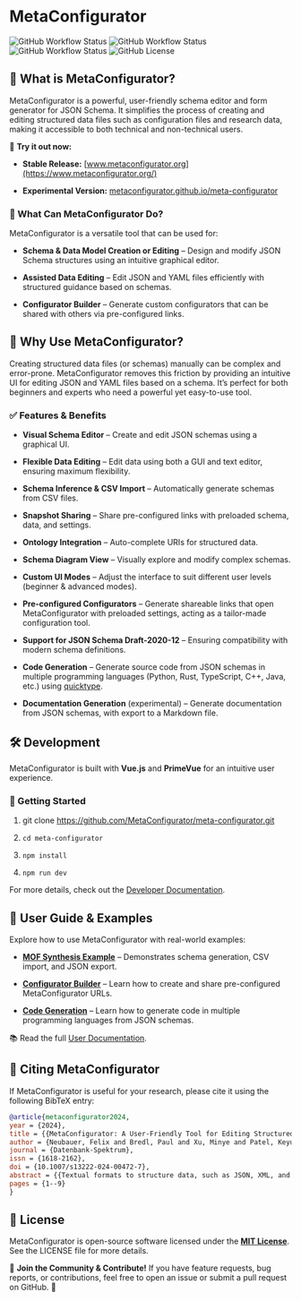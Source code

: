 MetaConfigurator
================

![GitHub Workflow Status](https://img.shields.io/github/actions/workflow/status/MetaConfigurator/meta-configurator/e2e.yml?label=End%20to%20End%20Tests)
![GitHub Workflow Status](https://img.shields.io/github/actions/workflow/status/MetaConfigurator/meta-configurator/npm-test.yml?label=Unit%20Tests)
![GitHub Workflow Status](https://img.shields.io/github/actions/workflow/status/MetaConfigurator/meta-configurator/github-pages.yml?label=Github%20Pages%20Build)
![GitHub License](https://img.shields.io/github/license/MetaConfigurator/meta-configurator)


🚀 What is MetaConfigurator?
----------------------------

MetaConfigurator is a powerful, user-friendly schema editor and form generator for JSON Schema. It simplifies the process of creating and editing structured data files such as configuration files and research data, making it accessible to both technical and non-technical users.

🔗 **Try it out now:**

*   **Stable Release:** [www.metaconfigurator.org](https://www.metaconfigurator.org/)

*   **Experimental Version:** [metaconfigurator.github.io/meta-configurator](https://metaconfigurator.github.io/meta-configurator/)


### 🎯 What Can MetaConfigurator Do?

MetaConfigurator is a versatile tool that can be used for:

*   **Schema & Data Model Creation or Editing** – Design and modify JSON Schema structures using an intuitive graphical editor.

*   **Assisted Data Editing** – Edit JSON and YAML files efficiently with structured guidance based on schemas.

*   **Configurator Builder** – Generate custom configurators that can be shared with others via pre-configured links.


🌟 Why Use MetaConfigurator?
----------------------------

Creating structured data files (or schemas) manually can be complex and error-prone. MetaConfigurator removes this friction by providing an intuitive UI for editing JSON and YAML files based on a schema. It’s perfect for both beginners and experts who need a powerful yet easy-to-use tool.

### ✅ Features & Benefits

*   **Visual Schema Editor** – Create and edit JSON schemas using a graphical UI.

*   **Flexible Data Editing** – Edit data using both a GUI and text editor, ensuring maximum flexibility.

*   **Schema Inference & CSV Import** – Automatically generate schemas from CSV files.

*   **Snapshot Sharing** – Share pre-configured links with preloaded schema, data, and settings.

*   **Ontology Integration** – Auto-complete URIs for structured data.

*   **Schema Diagram View** – Visually explore and modify complex schemas.

*   **Custom UI Modes** – Adjust the interface to suit different user levels (beginner & advanced modes).

*   **Pre-configured Configurators** – Generate shareable links that open MetaConfigurator with preloaded settings, acting as a tailor-made configuration tool.

*   **Support for JSON Schema Draft-2020-12** – Ensuring compatibility with modern schema definitions.

*   **Code Generation** – Generate source code from JSON schemas in multiple programming languages (Python, Rust, TypeScript, C++, Java, etc.) using [quicktype](https://github.com/glideapps/quicktype/).

*   **Documentation Generation** (experimental) – Generate documentation from JSON schemas, with export to a Markdown file.

🛠️ Development
---------------

MetaConfigurator is built with **Vue.js** and **PrimeVue** for an intuitive user experience.

### 🔧 Getting Started

1.  git clone https://github.com/MetaConfigurator/meta-configurator.git

2.  `cd meta-configurator`

3.  `npm install`

4.  `npm run dev`


For more details, check out the [Developer Documentation](./documentation_developer).

📖 User Guide & Examples
------------------------

Explore how to use MetaConfigurator with real-world examples:

*   **[MOF Synthesis Example](./documentation_user/examples/mof_synthesis)** – Demonstrates schema generation, CSV import, and JSON export.

*   **[Configurator Builder](./documentation_user/examples/configurator_building)** – Learn how to create and share pre-configured MetaConfigurator URLs.

*   **[Code Generation](./documentation_user/examples/code_generation)** – Learn how to generate code in multiple programming languages from JSON schemas.



📚 Read the full [User Documentation](./documentation_user).

📄 Citing MetaConfigurator
--------------------------

If MetaConfigurator is useful for your research, please cite it using the following BibTeX entry:

```bibtex
@article{metaconfigurator2024, 
year = {2024}, 
title = {{MetaConfigurator: A User-Friendly Tool for Editing Structured Data Files}}, 
author = {Neubauer, Felix and Bredl, Paul and Xu, Minye and Patel, Keyuriben and Pleiss, Jürgen and Uekermann, Benjamin}, 
journal = {Datenbank-Spektrum}, 
issn = {1618-2162}, 
doi = {10.1007/s13222-024-00472-7}, 
abstract = {{Textual formats to structure data, such as JSON, XML, and YAML, are widely used for structuring data in various domains, from configuration files to research data. However, manually editing data in these formats can be complex and time-consuming. Graphical user interfaces (GUIs) can significantly reduce manual efforts and assist the user in editing the files, but developing a file-format-specific GUI requires substantial development and maintenance efforts. To address this challenge, we introduce MetaConfigurator: an open-source web application that generates its GUI depending on a given schema. Our approach differs from other schema-to-UI approaches in three key ways: 1) It offers a unified view that combines the benefits of both GUIs and text editors, 2) it enables schema editing within the same tool, and 3) it supports advanced schema features, including conditions and constraints. In this paper, we discuss the design and implementation of MetaConfigurator, backed by insights from a small-scale qualitative user study. The results indicate the effectiveness of our approach in retrieving information from data and schemas and in editing them.}}, 
pages = {1--9}
}
```


📝 License
----------

MetaConfigurator is open-source software licensed under the **[MIT License](LICENSE)**.
See the LICENSE file for more details.

🔗 **Join the Community & Contribute!** If you have feature requests, bug reports, or contributions, feel free to open an issue or submit a pull request on GitHub. 🚀
